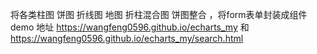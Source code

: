 将各类柱图 饼图 折线图 地图 折柱混合图 饼图整合 ，将form表单封装成组件 <br>
demo 地址  https://wangfeng0596.github.io/echarts_my 和 https://wangfeng0596.github.io/echarts_my/search.html
